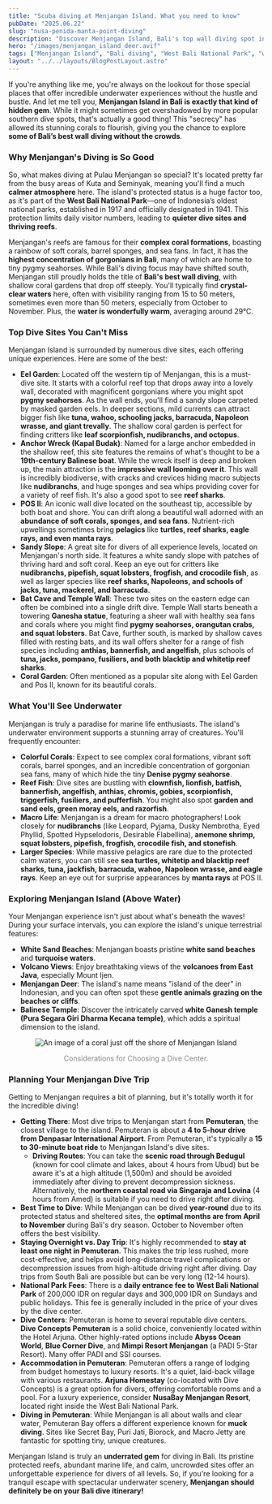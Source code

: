 ```yaml
---
title: "Scuba diving at Menjangan Island. What you need to know"
pubDate: "2025.06.22" 
slug: "nusa-penida-manta-point-diving"
description: "Discover Menjangan Island, Bali's top wall diving spot in West Bali National Park. Enjoy unforgettable, uncrowded dives amid vibrant corals and marine life—perfect for all levels."
hero: "/images/menjangan_island_deer.avif" 
tags: ["Menjangan Island", "Bali diving", "West Bali National Park", "wall diving Bali", "coral reefs Bali", "marine life Bali"]
layout: "../../layouts/BlogPostLayout.astro"
---
```



If you're anything like me, you're always on the lookout for those special places that offer incredible underwater experiences without the hustle and bustle. And let me tell you, **Menjangan Island in Bali is exactly that kind of hidden gem**. While it might sometimes get overshadowed by more popular southern dive spots, that's actually a good thing! This "secrecy" has allowed its stunning corals to flourish, giving you the chance to explore **some of Bali’s best wall diving without the crowds**.

### Why Menjangan's Diving is So Good

So, what makes diving at Pulau Menjangan so special? It's located pretty far from the busy areas of Kuta and Seminyak, meaning you'll find a much **calmer atmosphere** here. The island's protected status is a huge factor too, as it's part of the **West Bali National Park**—one of Indonesia’s oldest national parks, established in 1917 and officially designated in 1941. This protection limits daily visitor numbers, leading to **quieter dive sites and thriving reefs**.

Menjangan's reefs are famous for their **complex coral formations**, boasting a rainbow of soft corals, barrel sponges, and sea fans. In fact, it has the **highest concentration of gorgonians in Bali**, many of which are home to tiny pygmy seahorses. While Bali's diving focus may have shifted south, Menjangan still proudly holds the title of **Bali's best wall diving**, with shallow coral gardens that drop off steeply. You'll typically find **crystal-clear waters** here, often with visibility ranging from 15 to 50 meters, sometimes even more than 50 meters, especially from October to November. Plus, the **water is wonderfully warm**, averaging around 29°C.

### Top Dive Sites You Can't Miss

Menjangan Island is surrounded by numerous dive sites, each offering unique experiences. Here are some of the best:

*   **Eel Garden**: Located off the western tip of Menjangan, this is a must-dive site. It starts with a colorful reef top that drops away into a lovely wall, decorated with magnificent gorgonians where you might spot **pygmy seahorses**. As the wall ends, you'll find a sandy slope carpeted by masked garden eels. In deeper sections, mild currents can attract bigger fish like **tuna, wahoo, schooling jacks, barracuda, Napoleon wrasse, and giant trevally**. The shallow coral garden is perfect for finding critters like **leaf scorpionfish, nudibranchs, and octopus**.
*   **Anchor Wreck (Kapal Budak)**: Named for a large anchor embedded in the shallow reef, this site features the remains of what's thought to be a **19th-century Balinese boat**. While the wreck itself is deep and broken up, the main attraction is the **impressive wall looming over it**. This wall is incredibly biodiverse, with cracks and crevices hiding macro subjects like **nudibranchs**, and huge sponges and sea whips providing cover for a variety of reef fish. It's also a good spot to see **reef sharks**.
*   **POS II**: An iconic wall dive located on the southeast tip, accessible by both boat and shore. You can drift along a beautiful wall adorned with an **abundance of soft corals, sponges, and sea fans**. Nutrient-rich upwellings sometimes bring **pelagics** like **turtles, reef sharks, eagle rays, and even manta rays**.
*   **Sandy Slope**: A great site for divers of all experience levels, located on Menjangan's north side. It features a white sandy slope with patches of thriving hard and soft coral. Keep an eye out for critters like **nudibranchs, pipefish, squat lobsters, frogfish, and crocodile fish**, as well as larger species like **reef sharks, Napoleons, and schools of jacks, tuna, mackerel, and barracuda**.
*   **Bat Cave and Temple Wall**: These two sites on the eastern edge can often be combined into a single drift dive. Temple Wall starts beneath a towering **Ganesha statue**, featuring a sheer wall with healthy sea fans and corals where you might find **pygmy seahorses, orangutan crabs, and squat lobsters**. Bat Cave, further south, is marked by shallow caves filled with resting bats, and its wall offers shelter for a range of fish species including **anthias, bannerfish, and angelfish**, plus schools of **tuna, jacks, pompano, fusiliers, and both blacktip and whitetip reef sharks**.
*   **Coral Garden**: Often mentioned as a popular site along with Eel Garden and Pos II, known for its beautiful corals.

### What You'll See Underwater

Menjangan is truly a paradise for marine life enthusiasts. The island's underwater environment supports a stunning array of creatures. You'll frequently encounter:

*   **Colorful Corals**: Expect to see complex coral formations, vibrant soft corals, barrel sponges, and an incredible concentration of gorgonian sea fans, many of which hide the tiny **Denise pygmy seahorse**.
*   **Reef Fish**: Dive sites are bustling with **clownfish, lionfish, batfish, bannerfish, angelfish, anthias, chromis, gobies, scorpionfish, triggerfish, fusiliers, and pufferfish**. You might also spot **garden and sand eels, green moray eels, and razorfish**.
*   **Macro Life**: Menjangan is a dream for macro photographers! Look closely for **nudibranchs** (like Leopard, Pyjama, Dusky Nembrotha, Eyed Phyllid, Spotted Hypselodoris, Desirable Flabellina), **anemone shrimp, squat lobsters, pipefish, frogfish, crocodile fish, and stonefish**.
*   **Larger Species**: While massive pelagics are rare due to the protected calm waters, you can still see **sea turtles, whitetip and blacktip reef sharks, tuna, jackfish, barracuda, wahoo, Napoleon wrasse, and eagle rays**. Keep an eye out for surprise appearances by **manta rays** at POS II.

### Exploring Menjangan Island (Above Water)

Your Menjangan experience isn't just about what's beneath the waves! During your surface intervals, you can explore the island's unique terrestrial features:

*   **White Sand Beaches**: Menjangan boasts pristine **white sand beaches** and **turquoise waters**.
*   **Volcano Views**: Enjoy breathtaking views of the **volcanoes from East Java**, especially Mount Ijen.
*   **Menjangan Deer**: The island's name means "island of the deer" in Indonesian, and you can often spot these **gentle animals grazing on the beaches or cliffs**.
*   **Balinese Temple**: Discover the intricately carved **white Ganesh temple (Pura Segara Giri Dharma Kecana temple)**, which adds a spiritual dimension to the island.


<div style="text-align: center;">
  <img 
    src="/images/menjangan_island.avif" 
    alt="An image of a coral just off the shore of Menjangan Island" 
    class="w-full md:w-3/4 mx-auto"
  />
  <p style="font-size: 1em; color: #888;"> Considerations for Choosing a Dive Center.</p>
</div>

### Planning Your Menjangan Dive Trip

Getting to Menjangan requires a bit of planning, but it's totally worth it for the incredible diving!

*   **Getting There**: Most dive trips to Menjangan start from **Pemuteran**, the closest village to the island. Pemuteran is about a **4 to 5-hour drive from Denpasar International Airport**. From Pemuteran, it's typically a **15 to 30-minute boat ride** to Menjangan Island's dive sites.
    *   **Driving Routes**: You can take the **scenic road through Bedugul** (known for cool climate and lakes, about 4 hours from Ubud) but be aware it's at a high altitude (1,500m) and should be avoided immediately after diving to prevent decompression sickness. Alternatively, the **northern coastal road via Singaraja and Lovina** (4 hours from Amed) is suitable if you need to drive right after diving.
*   **Best Time to Dive**: While Menjangan can be dived **year-round** due to its protected status and sheltered sites, the **optimal months are from April to November** during Bali's dry season. October to November often offers the best visibility.
*   **Staying Overnight vs. Day Trip**: It's highly recommended to **stay at least one night in Pemuteran**. This makes the trip less rushed, more cost-effective, and helps avoid long-distance travel complications or decompression issues from high-altitude driving right after diving. Day trips from South Bali are possible but can be very long (12-14 hours).
*   **National Park Fees**: There is a **daily entrance fee to West Bali National Park** of 200,000 IDR on regular days and 300,000 IDR on Sundays and public holidays. This fee is generally included in the price of your dives by the dive center.
*   **Dive Centers**: Pemuteran is home to several reputable dive centers. **Dive Concepts Pemuteran** is a solid choice, conveniently located within the Hotel Arjuna. Other highly-rated options include **Abyss Ocean World**, **Blue Corner Dive**, and **Mimpi Resort Menjangan** (a PADI 5-Star Resort). Many offer PADI and SSI courses.
*   **Accommodation in Pemuteran**: Pemuteran offers a range of lodging from budget homestays to luxury resorts. It's a quiet, laid-back village with various restaurants. **Arjuna Homestay** (co-located with Dive Concepts) is a great option for divers, offering comfortable rooms and a pool. For a luxury experience, consider **NusaBay Menjangan Resort**, located right inside the West Bali National Park.
*   **Diving in Pemuteran**: While Menjangan is all about walls and clear water, Pemuteran Bay offers a different experience known for **muck diving**. Sites like Secret Bay, Puri Jati, Biorock, and Macro Jetty are fantastic for spotting tiny, unique creatures.

Menjangan Island is truly an **underrated gem** for diving in Bali. Its pristine protected reefs, abundant marine life, and calm, uncrowded sites offer an unforgettable experience for divers of all levels. So, if you're looking for a tranquil escape with spectacular underwater scenery, **Menjangan should definitely be on your Bali dive itinerary!**